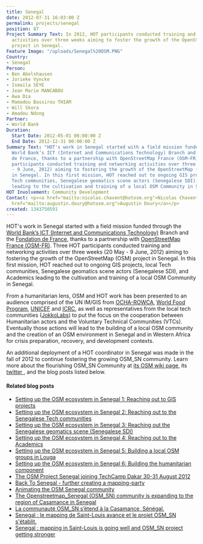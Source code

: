 ```yaml
---
title: Senegal
date: 2012-07-31 16:03:00 Z
permalink: projects/senegal
position: 87
Project Summary Text: In 2012, HOT participants conducted training and networking
  activities over three weeks aiming to foster the growth of the OpenStreetMap (OSM)
  project in Senegal.
Feature Image: "/uploads/Senegal%20OSM.PNG"
Country:
- Senegal
Person:
- Ben Abelshausen
- Jorieke Vyncke
- Ismaila SEYE
- Jean Marie MANCABOU
- Awa Dia
- Mamadou Bassirou THIAM
- Will Skora
- Amadou Ndong
Partner:
- World Bank
Duration:
  Start Date: 2012-05-01 00:00:00 Z
  End Date: 2012-12-31 00:00:00 Z
Summary Text: "HOT's work in Senegal started with a field mission funded through the
  World Bank’s ICT (Internet and Communications Technology) Branch and the Fondation
  de France, thanks to a partnership with OpenStreetMap France (OSM-FR). Three HOT
  participants conducted training and networking activities over three weeks (20 May
  - 9 June, 2012) aiming to fostering the growth of the OpenStreetMap (OSM) project
  in Senegal. In this first mission, HOT reached out to ongoing GIS projects, local
  Tech communities, Senegalese geomatics scene actors (Senegalese SDI), and Academics
  leading to the cultivation and training of a local OSM Community in Senegal.\n\n"
HOT Involvement: Community Development
Contact: <p><a href="mailto:nicolas.chavent@hotosm.org">Nicolas Chavent</a> <br><a
  href="mailto:augustin.doury@hotosm.org">Augustin Doury</a></p>
created: 1343750591
---
```


<p>HOT's work in Senegal started with a field mission funded through the <a href="http://www.worldbank.org/ict/">World Bank’s ICT (Internet and Communications Technology)</a> Branch and the <a href="http://www.fondationdefrance.org/">Fondation de France</a>, thanks to a partnership with <a href="http://openstreetmap.fr/">OpenStreetMap France (OSM-FR)</a>. Three HOT participants conducted training and networking activities over three weeks (20 May - 9 June, 2012) aiming to fostering the growth of the OpenStreetMap (OSM) project in Senegal. In this first mission, HOT reached out to ongoing GIS projects, local Tech communities, Senegalese geomatics scene actors (Senegalese SDI), and Academics leading to the cultivation and training of a local OSM Community in Senegal. <!--break--></p><p>From a humanitarian lens, OSM and HOT work has been presented to an audience comprised of the UN IM/GIS from <a href="http://ochaonline.un.org/Default.aspx?alias=ochaonline.un.org/rowca">OCHA-ROWCA</a>, <a href="http://www.wfp.org/countries/senegal">World Food Program</a>, <a href="http://www.unicef.org/infobycountry/senegal.html">UNICEF</a> and <a href="http://www.icrc.org/eng/where-we-work/africa/senegal/index.jsp">ICRC</a>, as well as representatives from the local tech communities (<a href="http://www.jokkolabs.net/">JokkoLabs</a>) to put the focus on the cooperation between Humanitarian actors and the Voluntary Technical Communities (VTCs). Eventually those actions will lead to the building of a local OSM community and the creation of an OSM environment in Senegal and in Western Africa for crisis preparation, recovery, and development contexts.</p><p>An additional deployment of a HOT coordinator in Senegal was made in the fall of 2012 to continue fostering the growing OSM_SN community. Learn more about the flourishing OSM_SN Community at <a href="http://wiki.openstreetmap.org/wiki/Senegal"> its OSM wiki page</a>, its <a href="https://twitter.com/OpenStreetMapSn">twitter </a>, and the blog posts listed below.</p><h4>Related blog posts</h4><ul><li><a href="http://hot.openstreetmap.org/updates/2012-07-31_setting_up_the_osm_ecosystem_in_senegal_1_reaching_out_to_gis_projects">Setting up the OSM ecosystem in Senegal 1: Reaching out to GIS projects</a></li><li><a href="http://hot.openstreetmap.org/updates/2012-08-06_setting_up_the_osm_ecosystem_in_senegal_2_reaching_out_to_the_senegalese_tech_com">Setting up the OSM ecosystem in Senegal 2: Reaching out to the Senegalese Tech communities</a></li><li><a href="http://hot.openstreetmap.org/updates/2012-08-08_setting_up_the_osm_ecosystem_in_senegal_3_reaching_out_the_senegalese_geomatics_s">Setting up the OSM ecosystem in Senegal 3: Reaching out the Senegalese geomatics scene (Senegalese SDI)</a></li><li><a href="http://hot.openstreetmap.org/updates/2012-08-11_setting_up_the_osm_ecosystem_in_senegal_4_reaching_out_to_the_academics">Setting up the OSM ecosystem in Senegal 4: Reaching out to the Academics</a></li><li><a href="http://hot.openstreetmap.org/updates/2012-08-14_setting_up_the_osm_ecosystem_in_senegal_5_building_a_local_osm_groups_in_louga">Setting up the OSM ecosystem in Senegal 5: Building a local OSM groups in Louga</a></li><li><a href="http://hot.openstreetmap.org/updates/2012-08-16_setting_up_the_osm_ecosystem_in_senegal_6_building_the_humanitarian_component">Setting up the OSM ecosystem in Senegal 6: Building the humanitarian component</a></li><li><a href="http://hot.openstreetmap.org/updates/2012-08-28_the_osm_project_senegal_joining_tech_camp_dakar_30_31_august_2012">The OSM Project Senegal joining TechCamp Dakar 30-31 August 2012</a></li><li><a href="http://hot.openstreetmap.org/updates/2013-01-09_back_to_senegal_further_creating_a_mapping_community">Back To Senegal - further creating a mapping-party</a></li><li><a href="http://hot.openstreetmap.org/updates/2013-01-15_animating_the_osm_senegal_community">Animating the OSM Senegal community</a></li><li><a href="http://hot.openstreetmap.org/updates/2013-01-31_the_openstreetmap_senegal_osm_sn_community_is_expanding_to_the_region_of_casamanc">The Openstreetmap_Senegal (OSM_SN) community is expanding to the region of Casamance in Senegal</a></li><li><a href="http://hot.openstreetmap.org/updates/2013-01-31_la_communaut%C3%A9_osm_sn_s%E2%80%99%C3%A9tend_%C3%A0_la_casamance_s%C3%A9n%C3%A9gal">La communauté OSM_SN s’étend à la Casamance, Sénégal.</a></li><li><a href="http://hot.openstreetmap.org/updates/2013-02-22_le_mapping_de_saint_louis_avance_et_le_projet_osm_sn_s%C3%A9tablit">Senegal : le mapping de Saint-Louis avance et le projet OSM_SN s'établit.</a></li><li><a href="http://hot.openstreetmap.org/updates/2013-02-22_senegal_mapping_in_saint_louis_is_going_well_and_osm_sn_project_getting_stronger">Senegal : mapping in Saint-Louis is going well and OSM_SN project getting stronger </a></li></ul>

